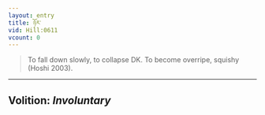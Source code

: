 ```yaml
---
layout: entry
title: ཉོར་
vid: Hill:0611
vcount: 0
---
```

> To fall down slowly, to collapse DK\. To become overripe, squishy (Hoshi 2003)\.

---
Volition: _Involuntary_
---

